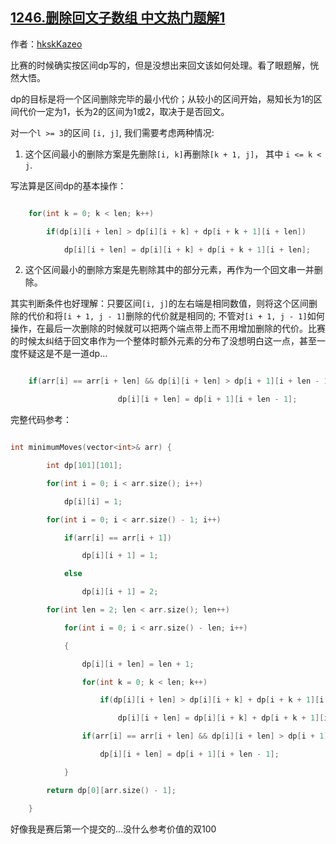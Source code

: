 ## [1246.删除回文子数组 中文热门题解1](https://leetcode.cn/problems/palindrome-removal/solutions/100000/qu-jian-dp-by-hkskkazeo)

作者：[hkskKazeo](https://leetcode.cn/u/hkskKazeo)

比赛的时候确实按区间dp写的，但是没想出来回文该如何处理。看了眼题解，恍然大悟。
dp的目标是将一个区间删除完毕的最小代价；从较小的区间开始，易知长为1的区间代价一定为1，长为2的区间为1或2，取决于是否回文。
对一个`l >= 3`的区间 `[i, j]`, 我们需要考虑两种情况:
1. 这个区间最小的删除方案是先删除`[i, k]`再删除`[k + 1, j]`， 其中 `i <= k < j`. 
写法算是区间dp的基本操作：
```cpp
    for(int k = 0; k < len; k++)
        if(dp[i][i + len] > dp[i][i + k] + dp[i + k + 1][i + len])
            dp[i][i + len] = dp[i][i + k] + dp[i + k + 1][i + len];
```
2. 这个区间最小的删除方案是先剔除其中的部分元素，再作为一个回文串一并删除。
其实判断条件也好理解：只要区间`[i, j]`的左右端是相同数值，则将这个区间删除的代价和将`[i + 1, j - 1]`删除的代价就是相同的; 不管对`[i + 1, j - 1]`如何操作，在最后一次删除的时候就可以把两个端点带上而不用增加删除的代价。比赛的时候太纠结于回文串作为一个整体时额外元素的分布了没想明白这一点，甚至一度怀疑这是不是一道dp...
```cpp
    if(arr[i] == arr[i + len] && dp[i][i + len] > dp[i + 1][i + len - 1])
                        dp[i][i + len] = dp[i + 1][i + len - 1];
```

完整代码参考：
```cpp
int minimumMoves(vector<int>& arr) {
        int dp[101][101];
        for(int i = 0; i < arr.size(); i++)
            dp[i][i] = 1;
        for(int i = 0; i < arr.size() - 1; i++)
            if(arr[i] == arr[i + 1])
                dp[i][i + 1] = 1;
            else
                dp[i][i + 1] = 2;
        for(int len = 2; len < arr.size(); len++)
            for(int i = 0; i < arr.size() - len; i++)
            {
                dp[i][i + len] = len + 1;
                for(int k = 0; k < len; k++)
                    if(dp[i][i + len] > dp[i][i + k] + dp[i + k + 1][i + len])
                        dp[i][i + len] = dp[i][i + k] + dp[i + k + 1][i + len];
                if(arr[i] == arr[i + len] && dp[i][i + len] > dp[i + 1][i + len - 1])
                    dp[i][i + len] = dp[i + 1][i + len - 1];
            }
        return dp[0][arr.size() - 1];
    }
```

好像我是赛后第一个提交的...没什么参考价值的双100
